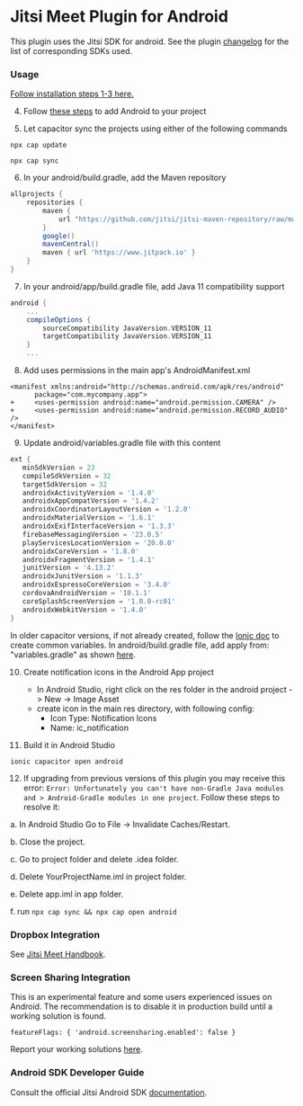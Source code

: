 # Jitsi Meet Plugin for Android

This plugin uses the Jitsi SDK for android. See the plugin [changelog](https://github.com/calvinckho/capacitor-jitsi-meet/blob/master/CHANGELOG.md) for the list of corresponding SDKs used.

### Usage

[Follow installation steps 1-3 here.](https://github.com/calvinckho/capacitor-jitsi-meet#usage)

4. Follow [these steps](https://ionicframework.com/docs/developing/android#project-setup) to add Android to your project

5. Let capacitor sync the projects using either of the following commands

```
npx cap update
```
```
npx cap sync
```

6. In your android/build.gradle, add the Maven repository

```gradle
allprojects {
    repositories {
        maven {
            url "https://github.com/jitsi/jitsi-maven-repository/raw/master/releases"
        }
        google()
        mavenCentral()
        maven { url 'https://www.jitpack.io' }
    }
}
```

7. In your android/app/build.gradle file, add Java 11 compatibility support

```gradle
android {
    ...
    compileOptions {
        sourceCompatibility JavaVersion.VERSION_11
        targetCompatibility JavaVersion.VERSION_11
    }
    ...
```

8. Add uses permissions in the main app's AndroidManifest.xml

```
<manifest xmlns:android="http://schemas.android.com/apk/res/android"
      package="com.mycompany.app">
+     <uses-permission android:name="android.permission.CAMERA" />
+     <uses-permission android:name="android.permission.RECORD_AUDIO" />
</manifest>    
```

9. Update android/variables.gradle file with this content
 ```gradle
 ext {
    minSdkVersion = 23
    compileSdkVersion = 32
    targetSdkVersion = 32
    androidxActivityVersion = '1.4.0'
    androidxAppCompatVersion = '1.4.2'
    androidxCoordinatorLayoutVersion = '1.2.0'
    androidxMaterialVersion = '1.6.1'
    androidxExifInterfaceVersion = '1.3.3'
    firebaseMessagingVersion = '23.0.5'
    playServicesLocationVersion = '20.0.0'
    androidxCoreVersion = '1.8.0'
    androidxFragmentVersion = '1.4.1'
    junitVersion = '4.13.2'
    androidxJunitVersion = '1.1.3'
    androidxEspressoCoreVersion = '3.4.0'
    cordovaAndroidVersion = '10.1.1'
    coreSplashScreenVersion = '1.0.0-rc01'
    androidxWebkitVersion = '1.4.0'
 }
```
In older capacitor versions, if not already created, follow the [Ionic doc](https://capacitorjs.com/docs/android/updating#from-1-5-1-to-2-0-0) to create common variables. In android/build.gradle file, add apply from: "variables.gradle" as shown [here](https://github.com/ionic-team/capacitor/blob/master/android-template/build.gradle#L18).

10. Create notification icons in the Android App project
    - In Android Studio, right click on the res folder in the android project -> New -> Image Asset
    - create icon in the main res directory, with following config:
        - Icon Type: Notification Icons
        - Name: ic_notification
      

11. Build it in Android Studio

```
ionic capacitor open android
```

12. If upgrading from previous versions of this plugin you may receive this error: `Error: Unfortunately you can't have non-Gradle Java modules and > Android-Gradle modules in one project`. Follow these steps to resolve it:

   a. In Android Studio Go to File -> Invalidate Caches/Restart.
   
   b. Close the project.
   
   c. Go to project folder and delete .idea folder.
   
   d. Delete YourProjectName.iml in project folder.
   
   e. Delete app.iml in app folder.
   
   f. run `npx cap sync && npx cap open android` 

### Dropbox Integration

See [Jitsi Meet Handbook](https://jitsi.github.io/handbook/docs/dev-guide/dev-guide-android-sdk#dropbox-integration).

### Screen Sharing Integration

This is an experimental feature and some users experienced issues on Android. The recommendation is to disable it in production build until a working solution is found.
```
featureFlags: { 'android.screensharing.enabled': false }
```
Report your working solutions [here](https://github.com/calvinckho/capacitor-jitsi-meet/issues/35).

### Android SDK Developer Guide

Consult the official Jitsi Android SDK [documentation](https://jitsi.github.io/handbook/docs/dev-guide/dev-guide-android-sdk).
